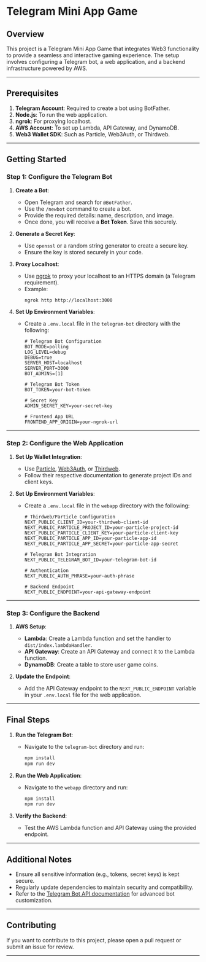 # Telegram Mini App Game

## Overview

This project is a Telegram Mini App Game that integrates Web3 functionality to provide a seamless and interactive gaming experience. The setup involves configuring a Telegram bot, a web application, and a backend infrastructure powered by AWS.

---

## Prerequisites

1. **Telegram Account**: Required to create a bot using BotFather.
2. **Node.js**: To run the web application.
3. **ngrok**: For proxying localhost.
4. **AWS Account**: To set up Lambda, API Gateway, and DynamoDB.
5. **Web3 Wallet SDK**: Such as Particle, Web3Auth, or Thirdweb.

---

## Getting Started

### Step 1: Configure the Telegram Bot

1. **Create a Bot**:

   - Open Telegram and search for `@BotFather`.
   - Use the `/newbot` command to create a bot.
   - Provide the required details: name, description, and image.
   - Once done, you will receive a **Bot Token**. Save this securely.

2. **Generate a Secret Key**:

   - Use `openssl` or a random string generator to create a secure key.
   - Ensure the key is stored securely in your code.

3. **Proxy Localhost**:

   - Use [ngrok](https://ngrok.com/) to proxy your localhost to an HTTPS domain (a Telegram requirement).
   - Example:
     ```bash
     ngrok http http://localhost:3000
     ```

4. **Set Up Environment Variables**:

   - Create a `.env.local` file in the `telegram-bot` directory with the following:

     ```env
     # Telegram Bot Configuration
     BOT_MODE=polling
     LOG_LEVEL=debug
     DEBUG=true
     SERVER_HOST=localhost
     SERVER_PORT=3000
     BOT_ADMINS=[1]

     # Telegram Bot Token
     BOT_TOKEN=your-bot-token

     # Secret Key
     ADMIN_SECRET_KEY=your-secret-key

     # Frontend App URL
     FRONTEND_APP_ORIGIN=your-ngrok-url
     ```

---

### Step 2: Configure the Web Application

1. **Set Up Wallet Integration**:

   - Use [Particle](https://particle.network/), [Web3Auth](https://web3auth.io/), or [Thirdweb](https://thirdweb.com/).
   - Follow their respective documentation to generate project IDs and client keys.

2. **Set Up Environment Variables**:

   - Create a `.env.local` file in the `webapp` directory with the following:

     ```env
     # Thirdweb/Particle Configuration
     NEXT_PUBLIC_CLIENT_ID=your-thirdweb-client-id
     NEXT_PUBLIC_PARTICLE_PROJECT_ID=your-particle-project-id
     NEXT_PUBLIC_PARTICLE_CLIENT_KEY=your-particle-client-key
     NEXT_PUBLIC_PARTICLE_APP_ID=your-particle-app-id
     NEXT_PUBLIC_PARTICLE_APP_SECRET=your-particle-app-secret

     # Telegram Bot Integration
     NEXT_PUBLIC_TELEGRAM_BOT_ID=your-telegram-bot-id

     # Authentication
     NEXT_PUBLIC_AUTH_PHRASE=your-auth-phrase

     # Backend Endpoint
     NEXT_PUBLIC_ENDPOINT=your-api-gateway-endpoint
     ```

---

### Step 3: Configure the Backend

1. **AWS Setup**:

   - **Lambda**: Create a Lambda function and set the handler to `dist/index.lambdaHandler`.
   - **API Gateway**: Create an API Gateway and connect it to the Lambda function.
   - **DynamoDB**: Create a table to store user game coins.

2. **Update the Endpoint**:
   - Add the API Gateway endpoint to the `NEXT_PUBLIC_ENDPOINT` variable in your `.env.local` file for the web application.

---

## Final Steps

1. **Run the Telegram Bot**:

   - Navigate to the `telegram-bot` directory and run:
     ```bash
     npm install
     npm run dev
     ```

2. **Run the Web Application**:

   - Navigate to the `webapp` directory and run:
     ```bash
     npm install
     npm run dev
     ```

3. **Verify the Backend**:
   - Test the AWS Lambda function and API Gateway using the provided endpoint.

---

## Additional Notes

- Ensure all sensitive information (e.g., tokens, secret keys) is kept secure.
- Regularly update dependencies to maintain security and compatibility.
- Refer to the [Telegram Bot API documentation](https://core.telegram.org/bots/api) for advanced bot customization.

---

## Contributing

If you want to contribute to this project, please open a pull request or submit an issue for review.

---
